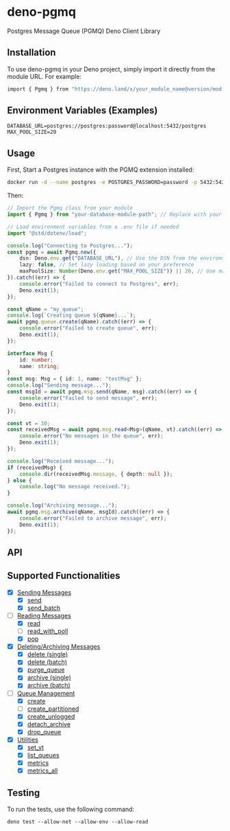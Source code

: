 # deno-pgmq

Postgres Message Queue (PGMQ) Deno Client Library

## Installation

To use deno-pgmq in your Deno project, simply import it directly from the module URL. For example:


```bash
import { Pgmq } from "https://deno.land/x/your_module_name@version/mod.ts"; // Replace with your actual module URL and version
```

## Environment Variables (Examples)
```
DATABASE_URL=postgres://postgres:password@localhost:5432/postgres
MAX_POOL_SIZE=20
```

## Usage

First, Start a Postgres instance with the PGMQ extension installed:

```bash
docker run -d --name postgres -e POSTGRES_PASSWORD=password -p 5432:5432 quay.io/tembo/pgmq-pg:latest
```

Then:

```ts
// Import the Pgmq class from your module
import { Pgmq } from "your-database-module-path"; // Replace with your actual module path

// Load environment variables from a .env file if needed
import "@std/dotenv/load";

console.log("Connecting to Postgres...");
const pgmq = await Pgmq.new({
    dsn: Deno.env.get("DATABASE_URL"), // Use the DSN from the environment variable
    lazy: false, // Set lazy loading based on your preference
    maxPoolSize: Number(Deno.env.get("MAX_POOL_SIZE")) || 20, // Use max pool size from env
}).catch((err) => {
    console.error("Failed to connect to Postgres", err);
    Deno.exit(1);
});

const qName = "my_queue";
console.log(`Creating queue ${qName}...`);
await pgmq.queue.create(qName).catch((err) => {
    console.error("Failed to create queue", err);
    Deno.exit(1);
});

interface Msg {
    id: number;
    name: string;
}
const msg: Msg = { id: 1, name: "testMsg" };
console.log("Sending message...");
const msgId = await pgmq.msg.send(qName, msg).catch((err) => {
    console.error("Failed to send message", err);
    Deno.exit(1);
});

const vt = 30;
const receivedMsg = await pgmq.msg.read<Msg>(qName, vt).catch((err) => {
    console.error("No messages in the queue", err);
    Deno.exit(1);
});

console.log("Received message...");
if (receivedMsg) {
    console.dir(receivedMsg.message, { depth: null });
} else {
    console.log("No message received.");
}

console.log("Archiving message...");
await pgmq.msg.archive(qName, msgId).catch((err) => {
    console.error("Failed to archive message", err);
    Deno.exit(1);
});
```

## API

## Supported Functionalities

- [x] [Sending Messages](https://tembo-io.github.io/pgmq/api/sql/functions/#sending-messages)
  - [x] [send](https://tembo-io.github.io/pgmq/api/sql/functions/#send)
  - [x] [send_batch](https://tembo-io.github.io/pgmq/api/sql/functions/#send_batch)
- [ ] [Reading Messages](https://tembo-io.github.io/pgmq/api/sql/functions/#reading-messages)
  - [x] [read](https://tembo-io.github.io/pgmq/api/sql/functions/#read)
  - [ ] [read_with_poll](https://tembo-io.github.io/pgmq/api/sql/functions/#read_with_poll)
  - [x] [pop](https://tembo-io.github.io/pgmq/api/sql/functions/#pop)
- [x] [Deleting/Archiving Messages](https://tembo-io.github.io/pgmq/api/sql/functions/#deletingarchiving-messages)
  - [x] [delete (single)](https://tembo-io.github.io/pgmq/api/sql/functions/#delete-single)
  - [x] [delete (batch)](https://tembo-io.github.io/pgmq/api/sql/functions/#delete-batch)
  - [x] [purge_queue](https://tembo-io.github.io/pgmq/api/sql/functions/#purge_queue)
  - [x] [archive (single)](https://tembo-io.github.io/pgmq/api/sql/functions/#archive-single)
  - [x] [archive (batch)](https://tembo-io.github.io/pgmq/api/sql/functions/#archive-batch)
- [ ] [Queue Management](https://tembo-io.github.io/pgmq/api/sql/functions/#queue-management)
  - [x] [create](https://tembo-io.github.io/pgmq/api/sql/functions/#create)
  - [ ] [create_partitioned](https://tembo-io.github.io/pgmq/api/sql/functions/#create_partitioned)
  - [x] [create_unlogged](https://tembo-io.github.io/pgmq/api/sql/functions/#create_unlogged)
  - [x] [detach_archive](https://tembo-io.github.io/pgmq/api/sql/functions/#detach_archive)
  - [x] [drop_queue](https://tembo-io.github.io/pgmq/api/sql/functions/#drop_queue)
- [x] [Utilities](https://tembo-io.github.io/pgmq/api/sql/functions/#utilities)
  - [x] [set_vt](https://tembo-io.github.io/pgmq/api/sql/functions/#set_vt)
  - [x] [list_queues](https://tembo-io.github.io/pgmq/api/sql/functions/#list_queues)
  - [x] [metrics](https://tembo-io.github.io/pgmq/api/sql/functions/#metrics)
  - [x] [metrics_all](https://tembo-io.github.io/pgmq/api/sql/functions/#metrics_all)

## Testing

To run the tests, use the following command:

  ```
  deno test --allow-net --allow-env --allow-read
  ```